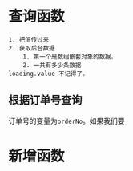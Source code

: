# 查询函数

```
1. 把值传过来
2. 获取后台数据
	1. 第一个是数组嵌套对象的数据。
	2. 一共有多少条数据
loading.value 不记得了。
```





## 根据订单号查询

订单号的变量为`orderNo`。如果我们要



# 新增函数

